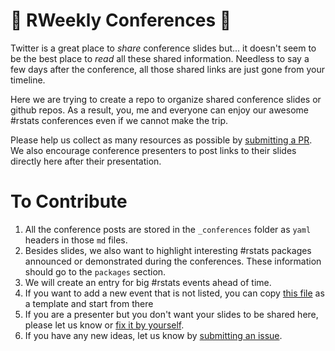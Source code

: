 # 🎉 RWeekly Conferences 🎉
Twitter is a great place to _share_ conference slides but... it doesn't seem to be the best place to _read_ all these shared information. Needless to say a few days after the conference, all those shared links are just gone from your timeline. 

Here we are trying to create a repo to organize shared conference slides or github repos. As a result, you, me and everyone can enjoy our awesome #rstats conferences even if we cannot make the trip. 

Please help us collect as many resources as possible by [submitting a PR](https://github.com/rweekly/conferences/compare). We also encourage conference presenters to post links to their slides directly here after their presentation. 

# To Contribute
1. All the conference posts are stored in the `_conferences` folder as `yaml` headers in those `md` files. 
2. Besides slides, we also want to highlight interesting #rstats packages announced or demonstrated during the conferences. These information should go to the `packages` section. 
3. We will create an entry for big #rstats events ahead of time. 
4. If you want to add a new event that is not listed, you can copy [this file](https://github.com/rweekly/conferences/blob/master/_conferences/template.md) as a template and start from there
5. If you are a presenter but you don't want your slides to be shared here, please let us know or [fix it by yourself](https://github.com/rweekly/conferences/compare). 
6. If you have any new ideas, let us know by [submitting an issue](https://github.com/rweekly/conferences/issues/new). 